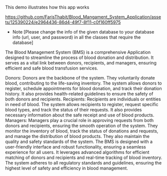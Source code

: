
This demo illustrates how this app works


https://github.com/FarisThabit/Blood_Mangament_System_Application/assets/125390224/e2964436-86d4-49f7-8f11-c0f160ff5975


* Note [Please change the info of the given database to your database info (url, user, and password) in all the classes that require the database]

The Blood Management System (BMS) is a comprehensive  Application designed to streamline the process of blood donation and distribution. It serves as a vital link between donors, recipients, and managers, ensuring efficient and safe blood transfusion services.

Donors: Donors are the backbone of the system. They voluntarily donate blood, contributing to the life-saving inventory. The system allows donors to register, schedule appointments for blood donation, and track their donation history. It also provides health-related guidelines to ensure the safety of both donors and recipients.
Recipients: Recipients are individuals or entities in need of blood. The system allows recipients to register, request specific blood types, and track the status of their requests. It also provides necessary information about the safe receipt and use of blood products.
Managers: Managers play a crucial role in approving requests from both donors and recipients, ensuring the smooth operation of the system. They monitor the inventory of blood, track the status of donations and requests, and manage the distribution of blood products. They also maintain the quality and safety standards of the system.
The BMS is designed with a user-friendly interface and robust functionality, ensuring a seamless experience for all users. It leverages advanced algorithms for efficient matching of donors and recipients and real-time tracking of blood inventory. The system adheres to all regulatory standards and guidelines, ensuring the highest level of safety and efficiency in blood management.

